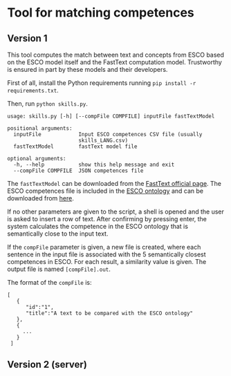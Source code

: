 # Tool for matching competences

## Version 1
This tool computes the match between text and concepts from ESCO based on the ESCO model itself and the FastText computation model. Trustworthy is ensured in part by these models and their developers.

First of all, install the Python requirements running `pip install -r requirements.txt`.

Then, run `python skills.py`.

```
usage: skills.py [-h] [--compFile COMPFILE] inputFile fastTextModel

positional arguments:
  inputFile            Input ESCO competences CSV file (usually
                       skills_LANG.csv)
  fastTextModel        fastText model file

optional arguments:
  -h, --help           show this help message and exit
  --compFile COMPFILE  JSON competences file
```

The `fastTextModel` can be downloaded from the [FastText official page](https://fasttext.cc/).
The ESCO competences file is included in the [ESCO ontology](https://ec.europa.eu/esco/resources/data/static/model/html/model.xhtml) and can be downloaded from [here](https://ec.europa.eu/esco/portal).

If no other parameters are given to the script, a shell is opened and the user is asked to insert a row of text. After confirming by pressing enter, the system calculates the competence in the ESCO ontology that is semantically close to the input text.

If the `compFile` parameter is given, a new file is created, where each sentence in the input file is associated with the 5 semantically closest competences in ESCO. For each result, a similarity value is given. The output file is named `[compFile].out`.

The format of the `compFile` is:

```
[
   {
      "id":"1",
      "title":"A text to be compared with the ESCO ontology"
   },
   {
     ...
   }
 ]
 ```

## Version 2 (server)



